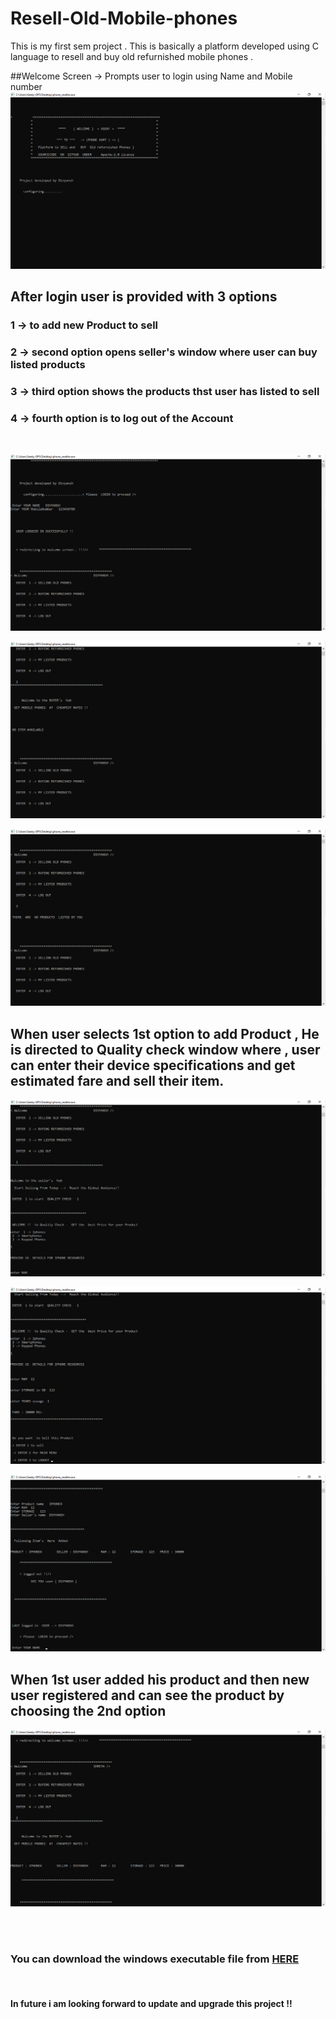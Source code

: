 # Resell-Old-Mobile-phones
This is my first sem project . This is basically a platform developed using C language to resell and buy old refurnished mobile phones .  

##Welcome Screen -> Prompts user to login using Name and Mobile number
![INTro](./drawable/sc1.png)
<br/>
## After login user  is provided with  3 options 
### 1 -> to add  new Product to sell 
### 2 -> second option opens seller's  window where  user  can buy  listed  products
### 3 -> third option shows  the products thst user has listed to sell
### 4 -> fourth option is to log out of the Account
<br/>

![INTro](./drawable/sc2.png)

![INTro](./drawable/sc3.png)

![INTro](./drawable/sc4.png)

## When user selects 1st option to add Product , He  is directed to Quality check window where , user can enter  their device specifications and get estimated fare and sell their item.

![INTro](./drawable/sc5.png)

![INTro](./drawable/sc6.png)

![INTro](./drawable/sc7.png)

## When 1st user added his product and then new user registered and can see the product by choosing the 2nd option

![INTro](./drawable/sc8.png)

<br/>
<br/>


### You can download the windows executable file from [HERE](./output/phone_reseller.exe)
<br/>

#### In future  i am looking forward to update and upgrade this project !!
